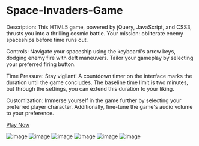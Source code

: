 # Space-Invaders-Game

Description:
This HTML5 game, powered by jQuery, JavaScript, and CSS3, thrusts you into a thrilling cosmic battle. Your mission: obliterate enemy spaceships before time runs out.

Controls:
Navigate your spaceship using the keyboard's arrow keys, dodging enemy fire with deft maneuvers. Tailor your gameplay by selecting your preferred firing button.

Time Pressure:
Stay vigilant! A countdown timer on the interface marks the duration until the game concludes. The baseline time limit is two minutes, but through the settings, you can extend this duration to your liking.

Customization:
Immerse yourself in the game further by selecting your preferred player character. Additionally, fine-tune the game's audio volume to your preference.

[Play Now](https://web-development-environments-2023.github.io/assignment2-204687685_323225409/)

![image](https://github.com/NatKat10/Space-Invaders-Game/assets/82222809/26222bd9-b46d-41aa-958e-5de53258bfd4)
![image](https://github.com/NatKat10/Space-Invaders-Game/assets/82222809/68ed1984-f259-46d0-8c03-666deff9a990)
![image](https://github.com/NatKat10/Space-Invaders-Game/assets/82222809/a26f2a31-dcf9-4c06-a895-54c35db82f86)
![image](https://github.com/NatKat10/Space-Invaders-Game/assets/82222809/d4745207-184a-43eb-9537-e71ebd576f46)
![image](https://github.com/NatKat10/Space-Invaders-Game/assets/82222809/b523f383-be2b-481d-9a4b-eade04c8a367)
![image](https://github.com/NatKat10/Space-Invaders-Game/assets/82222809/99d96f21-d218-40f2-862b-3d057a833381)




